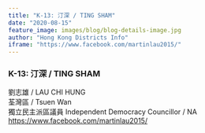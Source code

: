 ```yaml
---
title: "K-13: 汀深 / TING SHAM"
date: "2020-08-15"
feature_image: images/blog/blog-details-image.jpg
author: "Hong Kong Districts Info"
iframe: "https://www.facebook.com/martinlau2015/"
---
```


### K-13: 汀深 / TING SHAM  
劉志雄 / LAU CHI HUNG  
荃灣區 / Tsuen Wan  
獨立民主派區議員 Independent Democracy Councillor / NA  
https://www.facebook.com/martinlau2015/
